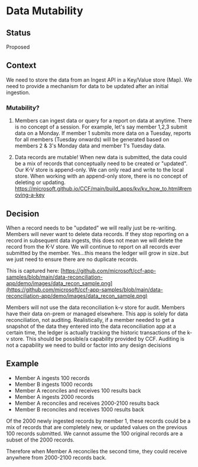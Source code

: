 # Data Mutability

## Status

Proposed

## Context

We need to store the data from an Ingest API in a Key/Value store (Map). We need to provide a mechanism for data to be updated after an initial ingestion. 

### Mutability?
1. Members can ingest data or query for a report on data at anytime. There is no concept of a session. For example, let's say member 1,2,3 submit data on a Monday. If member 1 submits more data on a Tuesday, reports for all members (Tuesday onwards) will be generated based on members 2 & 3's Monday data and member 1's Tuesday data.

2. Data records are mutable! When new data is submitted, the data could be a mix of records that conceptually need to be created or "updated". Our K-V store is append-only. We can only read and write to the local store. When working with an append-only store, there is no concept of deleting or updating. https://microsoft.github.io/CCF/main/build_apps/kv/kv_how_to.html#removing-a-key

## Decision

When a record needs to be "updated" we will really just be re-writing. Members will never want to delete data records. If they stop reporting on a record in subsequent data ingests, this does not mean we will delete the record from the K-V store. We will continue to report on all records ever submitted by the member. Yes...this means the ledger will grow in size..but we just need to ensure there are no duplicate records.

This is captured here: [https://github.com/microsoft/ccf-app-samples/blob/main/data-reconciliation-app/demo/images/data_recon_sample.png](https://github.com/microsoft/ccf-app-samples/blob/main/data-reconciliation-app/demo/images/data_recon_sample.png)

Members will not use the data reconciliation k-v store for audit. Members have their data on-prem or managed elsewhere. This app is solely for data reconciliation, not auditing. Realistically, if a member needed to get a snapshot of the data they entered into the data reconciliation app at a certain time, the ledger is actually tracking the historic transactions of the k-v store. This should be possible/a capability provided by CCF. Auditing is not a capability we need to build or factor into any design decisions

## Example

- Member A ingests 100 records
- Member B ingests 1000 records
- Member A reconciles and receives 100 results back
- Member A ingests 2000 records
- Member A reconciles and receives 2000-2100 results back
- Member B reconciles and receives 1000 results back

Of the 2000 newly ingested records by member 1, these records could be a mix of records that are completely new, or updated values on the previous 100 records submitted. We cannot assume the 100 original records are a subset of the 2000 records.

Therefore when Member A reconciles the second time, they could receive anywhere from 2000-2100 records back.
